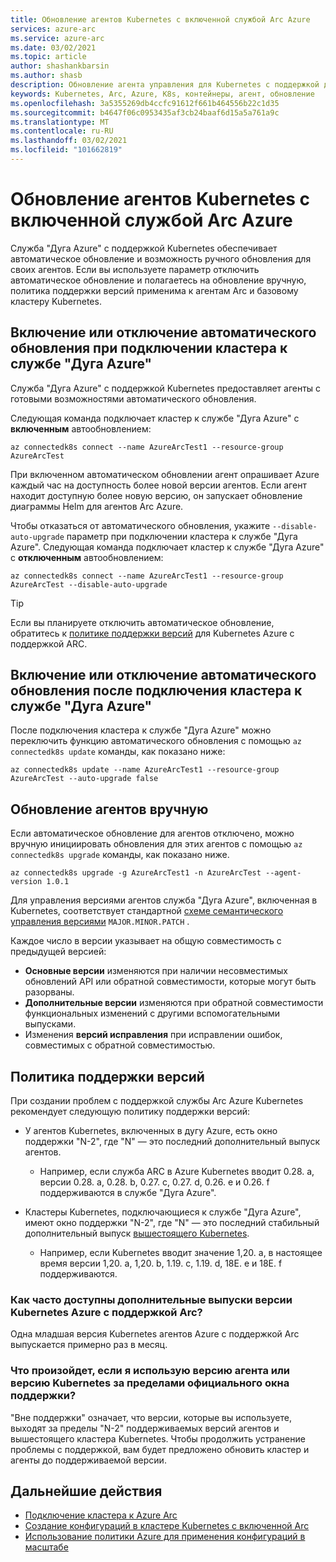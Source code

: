```yaml
---
title: Обновление агентов Kubernetes с включенной службой Arc Azure
services: azure-arc
ms.service: azure-arc
ms.date: 03/02/2021
ms.topic: article
author: shashankbarsin
ms.author: shasb
description: Обновление агента управления для Kubernetes с поддержкой дуги Azure
keywords: Kubernetes, Arc, Azure, K8s, контейнеры, агент, обновление
ms.openlocfilehash: 3a5355269db4ccfc91612f661b464556b22c1d35
ms.sourcegitcommit: b4647f06c0953435af3cb24baaf6d15a5a761a9c
ms.translationtype: MT
ms.contentlocale: ru-RU
ms.lasthandoff: 03/02/2021
ms.locfileid: "101662819"
---
```

# <a name="upgrading-azure-arc-enabled-kubernetes-agents"></a>Обновление агентов Kubernetes с включенной службой Arc Azure

Служба "Дуга Azure" с поддержкой Kubernetes обеспечивает автоматическое обновление и возможность ручного обновления для своих агентов. Если вы используете параметр отключить автоматическое обновление и полагаетесь на обновление вручную, политика поддержки версий применима к агентам Arc и базовому кластеру Kubernetes.

## <a name="toggle-auto-upgrade-on-or-off-when-connecting-cluster-to-azure-arc"></a>Включение или отключение автоматического обновления при подключении кластера к службе "Дуга Azure"

Служба "Дуга Azure" с поддержкой Kubernetes предоставляет агенты с готовыми возможностями автоматического обновления.

Следующая команда подключает кластер к службе "Дуга Azure" с **включенным** автообновлением:

```console
az connectedk8s connect --name AzureArcTest1 --resource-group AzureArcTest
```

При включенном автоматическом обновлении агент опрашивает Azure каждый час на доступность более новой версии агентов. Если агент находит доступную более новую версию, он запускает обновление диаграммы Helm для агентов Arc Azure.

Чтобы отказаться от автоматического обновления, укажите `--disable-auto-upgrade` параметр при подключении кластера к службе "Дуга Azure". Следующая команда подключает кластер к службе "Дуга Azure" с **отключенным** автообновлением:

```console
az connectedk8s connect --name AzureArcTest1 --resource-group AzureArcTest --disable-auto-upgrade
```

> [!TIP]
> Если вы планируете отключить автоматическое обновление, обратитесь к [политике поддержки версий](#version-support-policy) для Kubernetes Azure с поддержкой ARC.

## <a name="toggle-auto-upgrade-onoff-after-connecting-cluster-to-azure-arc"></a>Включение или отключение автоматического обновления после подключения кластера к службе "Дуга Azure"

После подключения кластера к службе "Дуга Azure" можно переключить функцию автоматического обновления с помощью `az connectedk8s update` команды, как показано ниже:

```console
az connectedk8s update --name AzureArcTest1 --resource-group AzureArcTest --auto-upgrade false
```

## <a name="manually-upgrade-agents"></a>Обновление агентов вручную

Если автоматическое обновление для агентов отключено, можно вручную инициировать обновления для этих агентов с помощью `az connectedk8s upgrade` команды, как показано ниже.

```console
az connectedk8s upgrade -g AzureArcTest1 -n AzureArcTest --agent-version 1.0.1
```

Для управления версиями агентов служба "Дуга Azure", включенная в Kubernetes, соответствует стандартной [схеме семантического управления версиями](https://semver.org/) `MAJOR.MINOR.PATCH` . 

Каждое число в версии указывает на общую совместимость с предыдущей версией:

* **Основные версии** изменяются при наличии несовместимых обновлений API или обратной совместимости, которые могут быть разорваны.
* **Дополнительные версии** изменяются при обратной совместимости функциональных изменений с другими вспомогательными выпусками.
* Изменения **версий исправления** при исправлении ошибок, совместимых с обратной совместимостью.

## <a name="version-support-policy"></a>Политика поддержки версий

При создании проблем с поддержкой службы Arc Azure Kubernetes рекомендует следующую политику поддержки версий:

* У агентов Kubernetes, включенных в дугу Azure, есть окно поддержки "N-2", где "N" — это последний дополнительный выпуск агентов. 
  * Например, если служба ARC в Azure Kubernetes вводит 0.28. a, версии 0.28. a, 0.28. b, 0.27. c, 0.27. d, 0.26. e и 0.26. f поддерживаются в службе "Дуга Azure".

* Кластеры Kubernetes, подключающиеся к службе "Дуга Azure", имеют окно поддержки "N-2", где "N" — это последний стабильный дополнительный выпуск [вышестоящего Kubernetes](https://github.com/kubernetes/kubernetes/releases). 
  * Например, если Kubernetes вводит значение 1,20. a, в настоящее время версии 1,20. a, 1,20. b, 1.19. c, 1.19. d, 18E. e и 18E. f поддерживаются.

### <a name="how-often-are-minor-version-releases-of-azure-arc-enabled-kubernetes-available"></a>Как часто доступны дополнительные выпуски версии Kubernetes Azure с поддержкой Arc?

Одна младшая версия Kubernetes агентов Azure с поддержкой Arc выпускается примерно раз в месяц.

### <a name="what-happens-if-im-using-an-agent-version-or-a-kubernetes-version-outside-the-official-support-window"></a>Что произойдет, если я использую версию агента или версию Kubernetes за пределами официального окна поддержки?

"Вне поддержки" означает, что версии, которые вы используете, выходят за пределы "N-2" поддерживаемых версий агентов и вышестоящего кластера Kubernetes. Чтобы продолжить устранение проблемы с поддержкой, вам будет предложено обновить кластер и агенты до поддерживаемой версии.

## <a name="next-steps"></a>Дальнейшие действия

* [Подключение кластера к Azure Arc](./connect-cluster.md)
* [Создание конфигураций в кластере Kubernetes с включенной Arc](./use-gitops-connected-cluster.md)
* [Использование политики Azure для применения конфигураций в масштабе](./use-azure-policy.md)